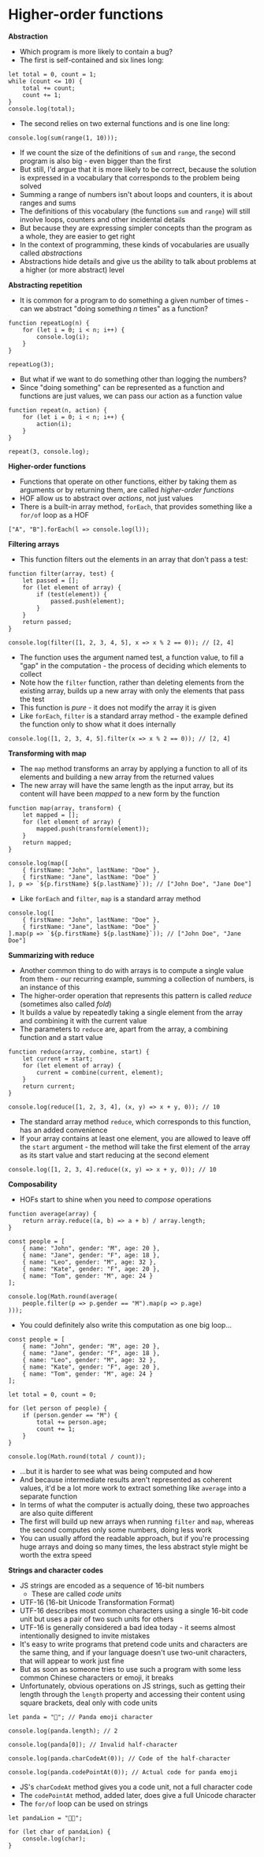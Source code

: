 # Higher-order functions

**Abstraction**

- Which program is more likely to contain a bug?
- The first is self-contained and six lines long:

```
let total = 0, count = 1;
while (count <= 10) {
	total += count;
	count += 1;
}
console.log(total);
```

- The second relies on two external functions and is one line long:

```
console.log(sum(range(1, 10)));
```

- If we count the size of the definitions of `sum` and `range`, the second program is also big - even bigger than the first
- But still, I'd argue that it is more likely to be correct, because the solution is expressed in a vocabulary that corresponds to the problem being solved
- Summing a range of numbers isn't about loops and counters, it is about ranges and sums
- The definitions of this vocabulary (the functions `sum` and `range`) will still involve loops, counters and other incidental details
- But because they are expressing simpler concepts than the program as a whole, they are easier to get right
- In the context of programming, these kinds of vocabularies are usually called *abstractions*
- Abstractions hide details and give us the ability to talk about problems at a higher (or more abstract) level

**Abstracting repetition**

- It is common for a program to do something a given number of times - can we abstract "doing something *n* times" as a function?

```
function repeatLog(n) {
	for (let i = 0; i < n; i++) {
		console.log(i);
	}
}

repeatLog(3);
```

- But what if we want to do something other than logging the numbers?
- Since "doing something" can be represented as a function and functions are just values, we can pass our action as a function value

```
function repeat(n, action) {
	for (let i = 0; i < n; i++) {
		action(i);
	}
}

repeat(3, console.log);
```

**Higher-order functions**

- Functions that operate on other functions, either by taking them as arguments or by returning them, are called *higher-order functions*
- HOF allow us to abstract over *actions*, not just values
- There is a built-in array method, `forEach`, that provides something like a `for/of` loop as a HOF

```
["A", "B"].forEach(l => console.log(l));
```

**Filtering arrays**

- This function filters out the elements in an array that don't pass a test:

```
function filter(array, test) {
	let passed = [];
	for (let element of array) {
		if (test(element)) {
			passed.push(element);
		}
	}
	return passed;
}

console.log(filter([1, 2, 3, 4, 5], x => x % 2 == 0)); // [2, 4]
```

- The function uses the argument named test, a function value, to fill a "gap" in the computation - the process of deciding which elements to collect
- Note how the `filter` function, rather than deleting elements from the existing array, builds up a new array with only the elements that pass the test
- This function is *pure* - it does not modify the array it is given
- Like `forEach`, `filter` is a standard array method - the example defined the function only to show what it does internally

```
console.log([1, 2, 3, 4, 5].filter(x => x % 2 == 0)); // [2, 4]
```

**Transforming with map**

- The `map` method transforms an array by applying a function to all of its elements and building a new array from the returned values
- The new array will have the same length as the input array, but its content will have been *mapped* to a new form by the function

```
function map(array, transform) {
	let mapped = [];
	for (let element of array) {
		mapped.push(transform(element));
	}
	return mapped;
}

console.log(map([
	{ firstName: "John", lastName: "Doe" },
	{ firstName: "Jane", lastName: "Doe" }
], p => `${p.firstName} ${p.lastName}`)); // ["John Doe", "Jane Doe"]
```

- Like `forEach` and `filter`, `map` is a standard array method

```
console.log([
	{ firstName: "John", lastName: "Doe" },
	{ firstName: "Jane", lastName: "Doe" }
].map(p => `${p.firstName} ${p.lastName}`)); // ["John Doe", "Jane Doe"]
```

**Summarizing with reduce**

- Another common thing to do with arrays is to compute a single value from them - our recurring example, summing a collection of numbers, is an instance of this
- The higher-order operation that represents this pattern is called *reduce* (sometimes also called *fold*)
- It builds a value by repeatedly taking a single element from the array and combining it with the current value
- The parameters to `reduce` are, apart from the array, a combining function and a start value

```
function reduce(array, combine, start) {
	let current = start;
	for (let element of array) {
		current = combine(current, element);
	}
	return current;
}

console.log(reduce([1, 2, 3, 4], (x, y) => x + y, 0)); // 10
```

- The standard array method `reduce`, which corresponds to this function, has an added convenience
- If your array contains at least one element, you are allowed to leave off the `start` argument - the method will take the first element of the array as its start value and start reducing at the second element

```
console.log([1, 2, 3, 4].reduce((x, y) => x + y, 0)); // 10
```

**Composability**

- HOFs start to shine when you need to *compose* operations

```
function average(array) {
	return array.reduce((a, b) => a + b) / array.length;
}

const people = [
	{ name: "John", gender: "M", age: 20 },
	{ name: "Jane", gender: "F", age: 18 },
	{ name: "Leo", gender: "M", age: 32 },
	{ name: "Kate", gender: "F", age: 20 },
	{ name: "Tom", gender: "M", age: 24 }
];

console.log(Math.round(average(
	people.filter(p => p.gender == "M").map(p => p.age)
)));
```

- You could definitely also write this computation as one big loop...

```
const people = [
	{ name: "John", gender: "M", age: 20 },
	{ name: "Jane", gender: "F", age: 18 },
	{ name: "Leo", gender: "M", age: 32 },
	{ name: "Kate", gender: "F", age: 20 },
	{ name: "Tom", gender: "M", age: 24 }
];

let total = 0, count = 0;

for (let person of people) {
	if (person.gender == "M") {
		total += person.age;
		count += 1;
	}
}

console.log(Math.round(total / count));
```

- ...but it is harder to see what was being computed and how
- And because intermediate results aren't represented as coherent values, it'd be a lot more work to extract something like `average` into a separate function
- In terms of what the computer is actually doing, these two approaches are also quite different
- The first will build up new arrays when running `filter` and `map`, whereas the second computes only some numbers, doing less work
- You can usually afford the readable approach, but if you're processing huge arrays and doing so many times, the less abstract style might be worth the  extra speed

**Strings and character codes**

- JS strings are encoded as a sequence of 16-bit numbers
	- These are called *code units*
- UTF-16 (16-bit Unicode Transformation Format)
- UTF-16 describes most common characters using a single 16-bit code unit but uses a pair of two such units for others
- UTF-16 is generally considered a bad idea today - it seems almost intentionally designed to invite mistakes
- It's easy to write programs that pretend code units and characters are the same thing, and if your language doesn't use two-unit characters, that will appear to work just fine
- But as soon as someone tries to use such a program with some less common Chinese characters or emoji, it breaks
- Unfortunately, obvious operations on JS strings, such as getting their length through the `length` property and accessing their content using square brackets, deal only with code units

```
let panda = "🐼"; // Panda emoji character

console.log(panda.length); // 2

console.log(panda[0]); // Invalid half-character

console.log(panda.charCodeAt(0)); // Code of the half-character

console.log(panda.codePointAt(0)); // Actual code for panda emoji
```

- JS's `charCodeAt` method gives you a code unit, not a full character code
- The `codePointAt` method, added later, does give a full Unicode character
- The `for/of` loop can be used on strings

```
let pandaLion = "🐼🦁";

for (let char of pandaLion) {
	console.log(char);
}
```
